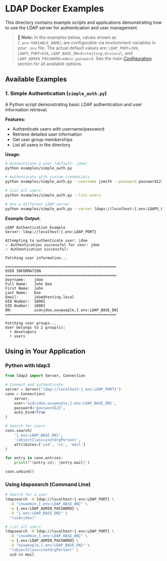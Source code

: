 # LDAP Docker Examples

This directory contains example scripts and applications demonstrating how to use the LDAP server for authentication and user management.

> **📝 Note:** In the examples below, values shown as `{.env:VARIABLE_NAME}` are configurable via environment variables in your `.env` file. The actual default values are: `LDAP_PORT=389`, `LDAPS_PORT=636`, `LDAP_BASE_DN=dc=testing,dc=local`, and `LDAP_ADMIN_PASSWORD=admin_password`. See the main [Configuration](../README.md#configuration) section for all available options.

## Available Examples

### 1. Simple Authentication (`simple_auth.py`)

A Python script demonstrating basic LDAP authentication and user information retrieval.

**Features:**

- Authenticate users with username/password
- Retrieve detailed user information
- Get user group memberships
- List all users in the directory

**Usage:**

```bash
# Authenticate a user (default: jdoe)
python examples/simple_auth.py

# Authenticate with custom credentials
python examples/simple_auth.py --username jsmith --password password123

# List all users
python examples/simple_auth.py --list-users

# Use a different LDAP server
python examples/simple_auth.py --server ldaps://localhost:{.env:LDAPS_PORT}
```

**Example Output:**

```
LDAP Authentication Example
Server: ldap://localhost:{.env:LDAP_PORT}

Attempting to authenticate user: jdoe
✅ Authentication successful for user: jdoe
✅ Authentication successful!

Fetching user information...

==================================================
USER INFORMATION
==================================================
Username:    jdoe
Full Name:   John Doe
First Name:  John
Last Name:   Doe
Email:       jdoe@testing.local
UID Number:  10001
GID Number:  10001
DN:          uid=jdoe,ou=people,{.env:LDAP_BASE_DN}
==================================================

Fetching user groups...
User belongs to 2 group(s):
  • developers
  • users
```

## Using in Your Application

### Python with ldap3

```python
from ldap3 import Server, Connection

# Connect and authenticate
server = Server('ldap://localhost:{.env:LDAP_PORT}')
conn = Connection(
    server,
    user='uid=jdoe,ou=people,{.env:LDAP_BASE_DN}',
    password='password123',
    auto_bind=True
)

# Search for users
conn.search(
    '{.env:LDAP_BASE_DN}',
    '(objectClass=inetOrgPerson)',
    attributes=['uid', 'cn', 'mail']
)

for entry in conn.entries:
    print(f"{entry.cn}: {entry.mail}")

conn.unbind()
```

### Using ldapsearch (Command Line)

```bash
# Search for a user
ldapsearch -H ldap://localhost:{.env:LDAP_PORT} \
  -D "cn=admin,{.env:LDAP_BASE_DN}" \
  -w {.env:LDAP_ADMIN_PASSWORD} \
  -b "{.env:LDAP_BASE_DN}" \
  "(uid=jdoe)"

# List all users
ldapsearch -H ldap://localhost:{.env:LDAP_PORT} \
  -D "cn=admin,{.env:LDAP_BASE_DN}" \
  -w {.env:LDAP_ADMIN_PASSWORD} \
  -b "ou=people,{.env:LDAP_BASE_DN}" \
  "(objectClass=inetOrgPerson)" \
  uid cn mail
```
